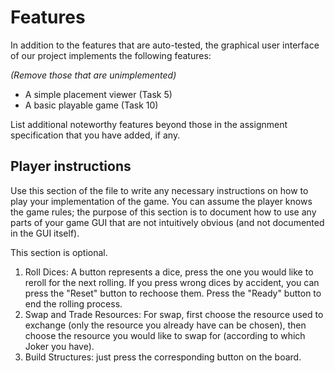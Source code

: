 # Features

In addition to the features that are auto-tested, the graphical user interface
of our project implements the following features:

*(Remove those that are unimplemented)*

- A simple placement viewer (Task 5)
- A basic playable game (Task 10)

List additional noteworthy features beyond those in the assignment
specification that you have added, if any.

## Player instructions

Use this section of the file to write any necessary instructions on
how to play your implementation of the game. You can assume the player
knows the game rules; the purpose of this section is to document how
to use any parts of your game GUI that are not intuitively obvious
(and not documented in the GUI itself).

This section is optional.

1. Roll Dices: A button represents a dice, press the one you would like to reroll for the next rolling. If you press
   wrong dices by accident, you can press the "Reset" button to rechoose them. Press the "Ready" button to end the
   rolling process.
2. Swap and Trade Resources: For swap, first choose the resource used to exchange (only the resource you already have
   can be chosen), then choose the resource you would like to swap for (according to which Joker you have).
3. Build Structures: just press the corresponding button on the board.

